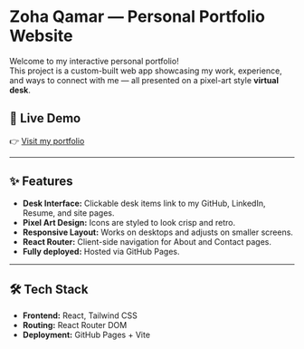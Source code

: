 # Zoha Qamar — Personal Portfolio Website

Welcome to my interactive personal portfolio!  
This project is a custom-built web app showcasing my work, experience, and ways to connect with me — all presented on a pixel-art style **virtual desk**.

## 🚀 Live Demo
👉 [Visit my portfolio](https://zohaq11.github.io/portfolio) 

---

## ✨ Features

- **Desk Interface:** Clickable desk items link to my GitHub, LinkedIn, Resume, and site pages.
- **Pixel Art Design:** Icons are styled to look crisp and retro.
- **Responsive Layout:** Works on desktops and adjusts on smaller screens.
- **React Router:** Client-side navigation for About and Contact pages.
- **Fully deployed:** Hosted via GitHub Pages.

---

## 🛠️ Tech Stack

- **Frontend:** React, Tailwind CSS
- **Routing:** React Router DOM
- **Deployment:** GitHub Pages + Vite

